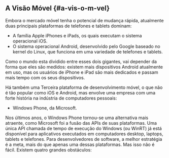 ## A Visão Móvel {#a-vis-o-m-vel}

Embora o mercado móvel tenha o potencial de mudança rápida, atualmente duas principais plataformas de telefones e tablets dominam:

*   A família Apple iPhones e iPads, os quais executam o sistema operacional iOS.
*   O sistema operacional Android, desenvolvido pelo Google baseado no kernel do Linux, que funciona em uma variedade de telefones e tablets.

Como o mundo esta dividido entre esses dois gigantes, vai depender da forma que eles são medidos: existem mais dispositivos Android atualmente em uso, mas os usuários de iPhone e iPad são mais dedicados e passam mais tempo com os seus dispositivos.

Há também uma Terceira plataforma de desenvolvimento móvel, o que não é tão popular como iOS e Android, mas envolve uma empresa com uma forte história na indústria de computadores pessoais:

*   Windows Phone, da Microsoft.

Nos últimos anos, o Windows Phone tornou-se uma alternativa mais atraente, como Microsoft foi a fusão das APIs de suas plataformas. Uma única API chamada de tempo de execução do Windows (ou WinRT) já está disponível para aplicativos executados em computadores desktop, laptops, tablets e telefones. Para desenvolvedores de software, a melhor estratégia é a meta, mais do que apenas uma dessas plataformas. Mas isso não é fácil. Existem quatro grandes obstáculos: